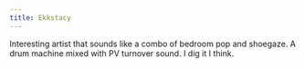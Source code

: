 ```yaml
---
title: Ekkstacy
---
```

Interesting artist that sounds like a combo of bedroom pop and shoegaze. A drum machine mixed with PV turnover sound. I dig it I think.
